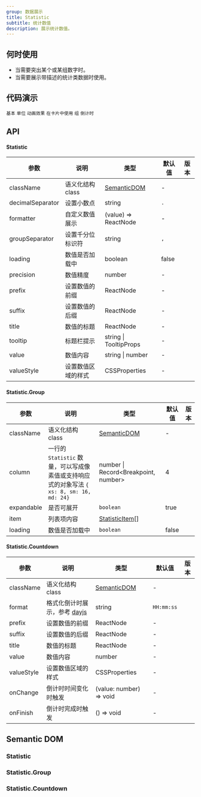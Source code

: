 ```yaml
---
group: 数据展示
title: Statistic
subtitle: 统计数值
description: 展示统计数值。
---
```


## 何时使用

- 当需要突出某个或某组数字时。
- 当需要展示带描述的统计类数据时使用。

## 代码演示

<!-- prettier-ignore -->
<code src="./demo/basic.tsx">基本</code>
<code src="./demo/unit.tsx">单位</code>
<code src="./demo/animated.tsx">动画效果</code>
<code src="./demo/card.tsx" background="grey">在卡片中使用</code>
<code src="./demo/group.tsx">组</code>
<code src="./demo/countdown.tsx">倒计时</code>

## API

#### Statistic

| 参数             | 说明               | 类型                        | 默认值 | 版本 |
| ---------------- | ------------------ | --------------------------- | ------ | ---- |
| className        | 语义化结构 class   | [SemanticDOM](#statistic-1) | -      |      |
| decimalSeparator | 设置小数点         | string                      | `.`    |      |
| formatter        | 自定义数值展示     | (value) => ReactNode        | -      |      |
| groupSeparator   | 设置千分位标识符   | string                      | `,`    |      |
| loading          | 数值是否加载中     | boolean                     | false  |      |
| precision        | 数值精度           | number                      | -      |      |
| prefix           | 设置数值的前缀     | ReactNode                   | -      |      |
| suffix           | 设置数值的后缀     | ReactNode                   | -      |      |
| title            | 数值的标题         | ReactNode                   | -      |      |
| tooltip          | 标题栏提示         | string \| TooltipProps      | -      |      |
| value            | 数值内容           | string \| number            | -      |      |
| valueStyle       | 设置数值区域的样式 | CSSProperties               | -      |      |

#### Statistic.Group

| 参数 | 说明 | 类型 | 默认值 | 版本 |
| --- | --- | --- | --- | --- |
| className | 语义化结构 class | [SemanticDOM](#statisticgroup-1) | - |  |
| column | 一行的 `Statistic` 数量，可以写成像素值或支持响应式的对象写法 `{ xs: 8, sm: 16, md: 24}` | number \| Record&lt;Breakpoint, number> | 4 |  |
| expandable | 是否可展开 | `boolean` | true |  |
| item | 列表项内容 | [StatisticItem](#statistic)\[] |  |  |
| loading | 数值是否加载中 | `boolean` | false |  |

#### Statistic.Countdown

| 参数 | 说明 | 类型 | 默认值 | 版本 |
| --- | --- | --- | --- | --- |
| className | 语义化结构 class | [SemanticDOM](#statisticcountdown-1) | - |  |
| format | 格式化倒计时展示，参考 [dayjs](https://day.js.org/) | string | `HH:mm:ss` |  |
| prefix | 设置数值的前缀 | ReactNode | - |  |
| suffix | 设置数值的后缀 | ReactNode | - |  |
| title | 数值的标题 | ReactNode | - |  |
| value | 数值内容 | number | - |  |
| valueStyle | 设置数值区域的样式 | CSSProperties | - |  |
| onChange | 倒计时时间变化时触发 | (value: number) => void | - |  |
| onFinish | 倒计时完成时触发 | () => void | - |  |

## Semantic DOM

### Statistic

<code src="./demo/_semantic_basic.tsx" simplify></code>

### Statistic.Group

<code src="./demo/_semantic_group.tsx" simplify></code>

### Statistic.Countdown

<code src="./demo/_semantic_countdown.tsx" simplify></code>
